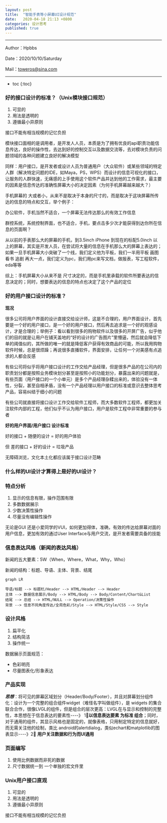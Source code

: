```yaml
---
layout: post
title:  "智能手表等小屏幕UI设计规范"
date:   2020-04-18 21:13 +0800
categories: 设计思考
published: true
---
```


---

Author：Hpbbs

Date：2020/10/10/Saturday

Mail：toweros@sina.com

---

* toc
{:toc}

### 好的接口设计的标准？（Unix模块接口规范）

1. 可显的
2. 用法是透明的
3. 遵循最小异原则

接口不能有相当规模的记忆负担

模块接口面相的是调用者，是开发人人员，本质是为了拥有优良的api职责功能信息传达，良好的操作性，去达到好的控制交互以及数据交流等，去对模块负责的问题领域的各种问题建立良好的解决模型

同样：用户接口，是开发者或设计人员为普通用户（大众软件）或某些领域的特定人群（解决特定问题的IDE，如Maya，PS，WPS）而设计的信息可视化的接口，让服务的人群快速，无痛感的上手使用这个软件产品并达到他的工作需求，最主要的因素是信息传达的准确性屏幕大小的决定因素（为何手机屏幕越来越大？）

手机屏幕的 大或者小，从来不是取决于本身的尺寸的，而是取决于这块屏幕所传达的信息的特点和交互，举个例子：

办公软件，手机当然不适合，一个屏幕无法传达那么的有效工作信息 

群控系统，系统控制界面，也不适合，手机，要点击多少次才能获得到达你所在信息的页面啊？ 

从以前的手表那么大的屏幕的手机，到3.5inch iPhone 到现在的标配5.0inch 以上的屏幕，其实是开发人员，在尝试将大量的信息在手机那么大的屏幕上表达的； 如果一旦手机屏幕大小突破了一个线，我们定义他为平板，我们一半用平板 画图 看书 追剧 再大一点，我们定义为pc，我们用pc来写文档，做报表，写工程软件，eda等等 

综上：手机屏幕大小从来不是 尺寸决定的，而是手机里承载的软件所要表达的信息决定的；同时，想要表达的信息的特点也决定了这个产品的定位

### 好的用户接口设计的标准？

**现况**

很多公司将用户界面的设计直接交给设计师，这是不合理的，用户界面设计，首先要是一个好的用户接口，是一个好的用户接口，然后再去追求是一个好的观感设计，才是合理的；举例子：看以看到很多的购物软件以及很多的开屏广告，似乎他们的目的就是让用户在铺天盖地的“好的设计的广告图片”里懵逼，然后就会降低下单的阈值似的，其所做的唯一的就是降低客户获得有效商品的可能，所以我用购物软件时候，总是很烦躁；再说很多直播软件，界面安排，让任何一个对美感有点追求的人都会反感

有些公司将似乎将用户接口设计的工作交给产品经理，但是很多产品的在公司内的职责划分都是按照业务模块划分甚至是按照小的功能划分，暴露出来的问题就是，有些页面（用户接口的一个小单元）是多个产品经理杂糅出来的，体验没有一体性，分裂，甚至自相矛盾，没有一个产品经理以用户接口的标准或意识去整体思考产品，容易纠结于细小的问题

有些公司就直接将接口设计工作交给软件工程师，而大多数软件工程师，都更加关注软件内部的工程，他们似乎不认为用户接口，用户是软件工程中非常重要的参与者

**好的用户界面/用户接口 设计标准**

好的接口 + 随便的设计 = 好的用户体验

但 差的接口 + 好的设计 = 垃圾产品

无障碍浏览，文化本土化都应该属于接口设计范畴



### 什么样的UI设计才算得上是好的UI设计？

### 特点分析

1. 显示的信息有限，操作范围有限
2. 多数数据展示
3. 少数决策性操作
4. 尽量没有编辑性操作



无论是GUI 还是小爱同学的VUI，如何更加得体，准确，有效的传达给屏幕对面的用户信息，更加有效的通过User Interface与用户交流，是开发者需要具备的技能

### 信息表达风格（新闻的表达风格）



新闻的五大要素：5W（When，Where，What，Why，Who）

新闻的结构：标题、导语、主体、背景、结尾



```mermaid
graph LR

导语/标题 --> 标题栏/Header --> HTML/Header --> Header
主体 --> 数据信息展示/Body --> HTML/Body --> Body/Content/Chart&List
结尾 --> 总结 --> HTML/NULL --> Operation/决策性操作
背景 --> 信息不同角度传达/全局色彩/Style --> HTML/Style/CSS --> Style
```

### 设计风格

1. 扁平化
2. 结构简洁
3. 操作统一

数据展示页面规范：

- 色彩明亮
- 尽量图表化/形象表达

### 产品实现

***思想***：将可见的屏幕区域划分（Header/Body/Footer），并且对屏幕划分组件化：设计为一个完整的组合组件widget（难怪名字叫做组件），是 widgets 的集合联合合作，很像LVGL的组件，但是组合的层次更高：LVGL在与显示和控制的完整性，本思想在于信息表达的要素性----》 1⃣️**以信息表达要素 为标准 组合**；同时，对于通用的组件，其显示风格也是固定的，就像表格，只用制定特定的信息就好，而无需关注他的绘制，类比 android的alertdialog，类似echart和matplotlib的图表显示----》2⃣️ **用户关注数据和行为而UI通用**



### 页面编写

1. 使用比例数据而非死的数据
2. 尺寸数据统一到 一个单独的宏文件里



### Unix用户接口直观

1. 可显的
2. 用法是透明的
3. 遵循最小异原则

接口不能有相当规模的记忆负担




